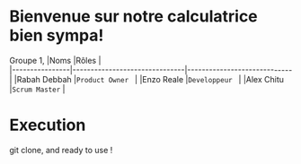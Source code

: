 # Bienvenue sur notre calculatrice bien sympa!

Groupe 1,
|Noms            |Rôles                         |                             
|----------------|-------------------------------|-----------------------------|
|Rabah Debbah    |`Product Owner `               |
|Enzo Reale      |`Developpeur `                 |
|Alex Chitu      |`Scrum Master`                 |




# Execution

git clone, and ready to use ! 

